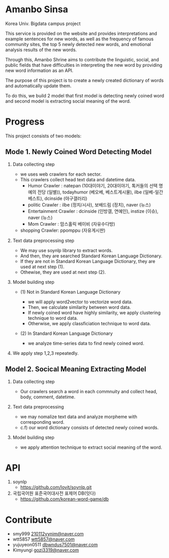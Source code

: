 # Amanbo Sinsa

Korea Univ. Bigdata campus project

This service is provided on the website and provides interpretations and example sentences for new words, as well as the frequency of famous community sites, the top 5 newly detected new words, and emotional analysis results of the new words.

Through this, Amanbo Shrine aims to contribute the linguistic, social, and public fields that have difficulties in interpreting the new word by providing new word information as an API.

The purpose of this project is to create a newly created dictionary of words and automatically update them.

To do this, we build 2 model that first model is detecting newly coined word and second model is extracting social meaning of the word.

# Progress

This project consists of two models:

## Mode 1. Newly Coined Word Detecting Model

1. Data collecting step
    - we uses web crawlers for each sector.
    - This crawlers collect head text data and datetime data.  
    	- Humor Crawler : natepan (10대이야기, 20대이야기, 톡커들의 선택 명예의 전당 (일별)), todayhumor (베오베, 베스트게시물), ilbe (일베-일간베스트), dcinside (야구갤러리)
    	- politic Crawler : ilbe (정치/시사), 보배드림 (정치), naver (뉴스)
    	- Entertainment Crawler : dcinside (인방갤, 연예인), instize (이슈), naver (뉴스)
    	- Mom Crawler : 맘스홀릭 베이비 (자유수다방)
	- shopping Crawler: ppomppu (자유게시판)
    
2. Text data preprocessing step
    - We may use soynlp library to extract words.
    - And then, they are searched Standard Korean Language Dictionary.
    - If they are not in Standard Korean Language Dictionary, they are used at next step (1).
    - Othewise, they are used at next step (2).

3. Model building step
    - (1)  Not in Standard Korean Language Dictionary
    	- we will apply word2vector to vectorize word data.
    	- Then, we calculate similarity between word data.
    	- If newly coined word have highly similarity, we apply clustering technique to word data.
    	- Otherwise, we apply classficiation technique to word data.
	
    - (2)  In Standard Korean Language Dictionary
    	- we analyze time-series data to find newly coined word.

4. We apply step 1,2,3 repeatedly.

## Model 2. Socical Meaning Extracting Model

1. Data collecting step
   - Our crawlers search a word in each commnuity and collect head, body, comment, datetime.

2. Text data preprocessing
   - we may nomalize text data and analyze morpheme with corresponding word.
   - c.f) our word dictionary consists of detected newly coined words.

3. Model building step
   - we apply attention technique to extract social meaning of the word.

# API

1. soynlp
   - https://github.com/lovit/soynlp.git
2. 국립국어원 표준국어대사전 표제어 DB(잇다)
   - https://github.com/korean-word-game/db

# Contribute

- smy999 210112yynim@naver.com
- wtt5857 wtt5857@naver.com
- yujuyeon0511 dbwndus7501@naver.com
- Kimyungi gozj3319@naver.com


